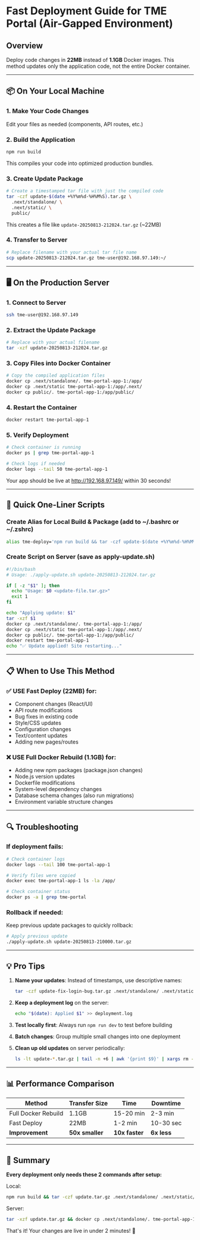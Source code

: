 # Fast Deployment Guide for TME Portal (Air-Gapped Environment)

## Overview
Deploy code changes in **22MB** instead of **1.1GB** Docker images. This method updates only the application code, not the entire Docker container.

---

## 📦 On Your Local Machine

### 1. Make Your Code Changes
Edit your files as needed (components, API routes, etc.)

### 2. Build the Application
```bash
npm run build
```
This compiles your code into optimized production bundles.

### 3. Create Update Package
```bash
# Create a timestamped tar file with just the compiled code
tar -czf update-$(date +%Y%m%d-%H%M%S).tar.gz \
  .next/standalone/ \
  .next/static/ \
  public/
```
This creates a file like `update-20250813-212024.tar.gz` (~22MB)

### 4. Transfer to Server
```bash
# Replace filename with your actual tar file name
scp update-20250813-212024.tar.gz tme-user@192.168.97.149:~/
```

---

## 🖥️ On the Production Server

### 1. Connect to Server
```bash
ssh tme-user@192.168.97.149
```

### 2. Extract the Update Package
```bash
# Replace with your actual filename
tar -xzf update-20250813-212024.tar.gz
```

### 3. Copy Files into Docker Container
```bash
# Copy the compiled application files
docker cp .next/standalone/. tme-portal-app-1:/app/
docker cp .next/static tme-portal-app-1:/app/.next/
docker cp public/. tme-portal-app-1:/app/public/
```

### 4. Restart the Container
```bash
docker restart tme-portal-app-1
```

### 5. Verify Deployment
```bash
# Check container is running
docker ps | grep tme-portal-app-1

# Check logs if needed
docker logs --tail 50 tme-portal-app-1
```

Your app should be live at http://192.168.97.149/ within 30 seconds!

---

## 🚀 Quick One-Liner Scripts

### Create Alias for Local Build & Package (add to ~/.bashrc or ~/.zshrc)
```bash
alias tme-deploy='npm run build && tar -czf update-$(date +%Y%m%d-%H%M%S).tar.gz .next/standalone/ .next/static/ public/ && echo "Package ready: $(ls -lh update-*.tar.gz | tail -1)"'
```

### Create Script on Server (save as apply-update.sh)
```bash
#!/bin/bash
# Usage: ./apply-update.sh update-20250813-212024.tar.gz

if [ -z "$1" ]; then
  echo "Usage: $0 <update-file.tar.gz>"
  exit 1
fi

echo "Applying update: $1"
tar -xzf $1
docker cp .next/standalone/. tme-portal-app-1:/app/
docker cp .next/static tme-portal-app-1:/app/.next/
docker cp public/. tme-portal-app-1:/app/public/
docker restart tme-portal-app-1
echo "✅ Update applied! Site restarting..."
```

---

## 📋 When to Use This Method

### ✅ USE Fast Deploy (22MB) for:
- Component changes (React/UI)
- API route modifications
- Bug fixes in existing code
- Style/CSS updates
- Configuration changes
- Text/content updates
- Adding new pages/routes

### ❌ USE Full Docker Rebuild (1.1GB) for:
- Adding new npm packages (package.json changes)
- Node.js version updates
- Dockerfile modifications
- System-level dependency changes
- Database schema changes (also run migrations)
- Environment variable structure changes

---

## 🔍 Troubleshooting

### If deployment fails:
```bash
# Check container logs
docker logs --tail 100 tme-portal-app-1

# Verify files were copied
docker exec tme-portal-app-1 ls -la /app/

# Check container status
docker ps -a | grep tme-portal
```

### Rollback if needed:
Keep previous update packages to quickly rollback:
```bash
# Apply previous update
./apply-update.sh update-20250813-210000.tar.gz
```

---

## 💡 Pro Tips

1. **Name your updates**: Instead of timestamps, use descriptive names:
   ```bash
   tar -czf update-fix-login-bug.tar.gz .next/standalone/ .next/static/ public/
   ```

2. **Keep a deployment log** on the server:
   ```bash
   echo "$(date): Applied $1" >> deployment.log
   ```

3. **Test locally first**: Always run `npm run dev` to test before building

4. **Batch changes**: Group multiple small changes into one deployment

5. **Clean up old updates** on server periodically:
   ```bash
   ls -lt update-*.tar.gz | tail -n +6 | awk '{print $9}' | xargs rm -f
   ```

---

## 📊 Performance Comparison

| Method | Transfer Size | Time | Downtime |
|--------|--------------|------|----------|
| Full Docker Rebuild | 1.1GB | 15-20 min | 2-3 min |
| Fast Deploy | 22MB | 1-2 min | 10-30 sec |
| **Improvement** | **50x smaller** | **10x faster** | **6x less** |

---

## 🎯 Summary

**Every deployment only needs these 2 commands after setup:**

Local:
```bash
npm run build && tar -czf update.tar.gz .next/standalone/ .next/static/ public/
```

Server:
```bash
tar -xzf update.tar.gz && docker cp .next/standalone/. tme-portal-app-1:/app/ && docker cp .next/static tme-portal-app-1:/app/.next/ && docker cp public/. tme-portal-app-1:/app/public/ && docker restart tme-portal-app-1
```

That's it! Your changes are live in under 2 minutes! 🚀